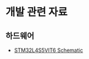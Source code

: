 # 개발 관련 자료

## 하드웨어
  - [STM32L4S5VIT6 Schematic](https://github.com/sonnonet/InhaTB/blob/main/DData/en.MB1297-L4S5VI-Schematic-E02.pdf)


